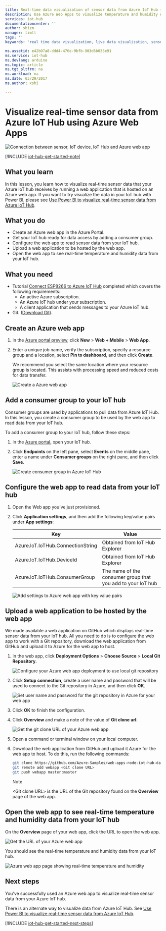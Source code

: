 ```yaml
---
title: Real-time data visualization of sensor data from Azure IoT Hub – Web Apps | Azure
description: Use Azure Web Apps to visualize temperature and humidity data that is collected from the sensor and sent to your Azure IoT hub.
services: iot-hub
documentationcenter: ''
author: shizn
manager: timtl
tags: ''
keywords: 'real time data visualization, live data visualization, sensor data visualization'

ms.assetid: e42b07a8-ddd4-476e-9bfb-903d6b033e91
ms.service: iot-hub
ms.devlang: arduino
ms.topic: article
ms.tgt_pltfrm: na
ms.workload: na
ms.date: 03/29/2017
ms.author: xshi

---
```

# Visualize real-time sensor data from Azure IoT Hub using Azure Web Apps

![Connection between sensor, IoT device, IoT Hub and Azure web app](./media/iot-hub-live-data-visualization-in-web-apps/1_sensor-iot-device-azure-iot-hub-web-app-connection.png)

[!INCLUDE [iot-hub-get-started-note](../../includes/iot-hub-get-started-note.md)]

## What you learn

In this lesson, you learn how to visualize real-time sensor data that your Azure IoT hub receives by running a web application that is hosted on an Azure web app. If you want to try visualize the data in your IoT hub with Power BI, please see [Use Power BI to visualize real-time sensor data from Azure IoT Hub](./iot-hub-live-data-visualization-in-power-bi.md).

## What you do

- Create an Azure web app in the Azure Portal.
- Get your IoT hub ready for data access by adding a consumer group.
- Configure the web app to read sensor data from your IoT hub.
- Upload a web application to be hosted by the web app.
- Open the web app to see real-time temperature and humidity data from your IoT hub.

## What you need

- Tutorial [Connect ESP8266 to Azure IoT Hub](./iot-hub-arduino-huzzah-esp8266-get-started.md) completed which covers the following requirements:
  - An active Azure subscription.
  - An Azure IoT hub under your subscription.
  - A client application that sends messages to your Azure IoT hub.
- Git. ([Download Git](https://www.git-scm.com/downloads)).

## Create an Azure web app

1. In the [Azure portal preview](https://portal.azure.cn/), click **New** > **Web + Mobile** > **Web App**.
1. Enter a unique job name, verify the subscription, specify a resource group and a location, select **Pin to dashboard**, and then click **Create**.

   We recommend you select the same location where your resource group is located. This assists with processing speed and reduced costs for data transfer.

   ![Create a Azure web app](./media/iot-hub-live-data-visualization-in-web-apps/2_create-web-app-azure.png)

## Add a consumer group to your IoT hub

Consumer groups are used by applications to pull data from Azure IoT Hub. In this lesson, you create a consumer group to be used by the web app to read data from your IoT hub.

To add a consumer group to your IoT hub, follow these steps:

1. In the [Azure portal](https://portal.azure.cn/), open your IoT hub.
1. Click **Endpoints** on the left pane, select **Events** on the middle pane, enter a name under **Consumer groups** on the right pane, and then click **Save**.

   ![Create consumer group in Azure IoT Hub](./media/iot-hub-live-data-visualization-in-web-apps/3_add-consumer-group-iot-hub-azure.png)

## Configure the web app to read data from your IoT hub

1. Open the Web app you’ve just provisioned.
1. Click **Application settings**, and then add the following key/value pairs under **App settings**:

   | Key                                   | Value                                                        |
   |---------------------------------------|--------------------------------------------------------------|
   | Azure.IoT.IoTHub.ConnectionString     | Obtained from IoT Hub Explorer                               |
   | Azure.IoT.IoTHub.DeviceId             | Obtained from IoT Hub Explorer                               |
   | Azure.IoT.IoTHub.ConsumerGroup        | The name of the consumer group that you add to your IoT hub  |

   ![Add settings to Azure web app with key value pairs](./media/iot-hub-live-data-visualization-in-web-apps/4_web-app-settings-key-value-azure.png)

## Upload a web application to be hosted by the web app

We made available a web application on GitHub which displays real-time sensor data from your IoT hub. All you need to do is to configure the web app to work with a Git repository, download the web application from GitHub and upload it to Azure for the web app to host.

1. In the web app, click **Deployment Options** > **Choose Source** > **Local Git Repository**.

   ![Configure your Azure web app deployment to use local git repository](./media/iot-hub-live-data-visualization-in-web-apps/5_configure-web-app-deployment-local-git-repository-azure.png)

1. Click **Setup connection**, create a user name and password that will be used to connect to the Git repository in Azure, and then click **OK**.

   ![Set user name and password for the git repository in Azure for your web app](./media/iot-hub-live-data-visualization-in-web-apps/6_web-app-set-user-password-git-repo-azure.png)

1. Click **OK** to finish the configuration.
1. Click **Overview** and make a note of the value of **Git clone url**.

   ![Get the git clone URL of your Azure web app](./media/iot-hub-live-data-visualization-in-web-apps/7_web-app-git-clone-url-azure.png)

1. Open a command or terminal window on your local computer.
1. Download the web application from GitHub and upload it Azure for the web app to host. To do this, run the following commands:

   ```bash
   git clone https://github.com/Azure-Samples/web-apps-node-iot-hub-data-visualization.git
   git remote add webapp <Git clone URL>
   git push webapp master:master
   ```

   > [!Note]
   > \<Git clone URL\> is the URL of the Git repository found on the **Overview** page of the web app.

## Open the web app to see real-time temperature and humidity data from your IoT hub

On the **Overview** page of your web app, click the URL to open the web app.

![Get the URL of your Azure web app](./media/iot-hub-live-data-visualization-in-web-apps/8_web-app-url-azure.png)

You should see the real-time temperature and humidity data from your IoT hub.

![Azure web app page showing real-time temperature and humidity](./media/iot-hub-live-data-visualization-in-web-apps/9_web-app-page-show-real-time-temperature-humidity-azure.png)

## Next steps
You’ve successfully used an Azure web app to visualize real-time sensor data from your Azure IoT hub.

There is an alternate way to visualize data from Azure IoT Hub. See [Use Power BI to visualize real-time sensor data from Azure IoT Hub](./iot-hub-live-data-visualization-in-power-bi.md).

[!INCLUDE [iot-hub-get-started-next-steps](../../includes/iot-hub-get-started-next-steps.md)]